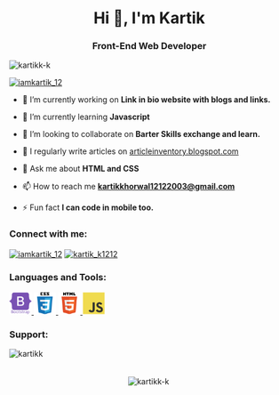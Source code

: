 <h1 align="center">Hi 👋, I'm Kartik</h1>
<h3 align="center">Front-End Web Developer</h3>

<p align="left"> <img src="https://komarev.com/ghpvc/?username=kartikk-k&label=Profile%20views&color=0e75b6&style=flat" alt="kartikk-k" /> </p>

<p align="left"> <a href="https://twitter.com/kartik_builds" target="blank"><img src="https://img.shields.io/twitter/follow/kartik_builds?logo=twitter&style=for-the-badge" alt="iamkartik_12" /></a> </p>

- 🔭 I’m currently working on **Link in bio website with blogs and links.**

- 🌱 I’m currently learning **Javascript**

- 👯 I’m looking to collaborate on **Barter Skills exchange and learn.**

- 📝 I regularly write articles on [articleinventory.blogspot.com](articleinventory.blogspot.com)

- 💬 Ask me about **HTML and CSS**

- 📫 How to reach me **kartikkhorwal12122003@gmail.com**

- ⚡ Fun fact **I can code in mobile too.**

<h3 align="left">Connect with me:</h3>
<p align="left">
<a href="https://twitter.com/iamkartik_12" target="blank"><img align="center" src="https://raw.githubusercontent.com/rahuldkjain/github-profile-readme-generator/master/src/images/icons/Social/twitter.svg" alt="iamkartik_12" height="30" width="40" /></a>
<a href="https://instagram.com/kartik_k1212" target="blank"><img align="center" src="https://raw.githubusercontent.com/rahuldkjain/github-profile-readme-generator/master/src/images/icons/Social/instagram.svg" alt="kartik_k1212" height="30" width="40" /></a>
</p>

<h3 align="left">Languages and Tools:</h3>
<p align="left"> <a href="https://getbootstrap.com" target="_blank"> <img src="https://raw.githubusercontent.com/devicons/devicon/master/icons/bootstrap/bootstrap-plain-wordmark.svg" alt="bootstrap" width="40" height="40"/> </a> <a href="https://www.w3schools.com/css/" target="_blank"> <img src="https://raw.githubusercontent.com/devicons/devicon/master/icons/css3/css3-original-wordmark.svg" alt="css3" width="40" height="40"/> </a> <a href="https://www.w3.org/html/" target="_blank"> <img src="https://raw.githubusercontent.com/devicons/devicon/master/icons/html5/html5-original-wordmark.svg" alt="html5" width="40" height="40"/> </a> <a href="https://developer.mozilla.org/en-US/docs/Web/JavaScript" target="_blank"> <img src="https://raw.githubusercontent.com/devicons/devicon/master/icons/javascript/javascript-original.svg" alt="javascript" width="40" height="40"/> </a> </p>

<h3 align="left">Support:</h3>
<p><a href="https://www.buymeacoffee.com/kartikk"> <img align="left" src="https://cdn.buymeacoffee.com/buttons/v2/default-yellow.png" height="50" width="210" alt="kartikk" /></a></p><br><br>

<p>&nbsp;<img align="center" src="https://github-readme-stats.vercel.app/api?username=kartikk-k&show_icons=true&locale=en" alt="kartikk-k" /></p>
